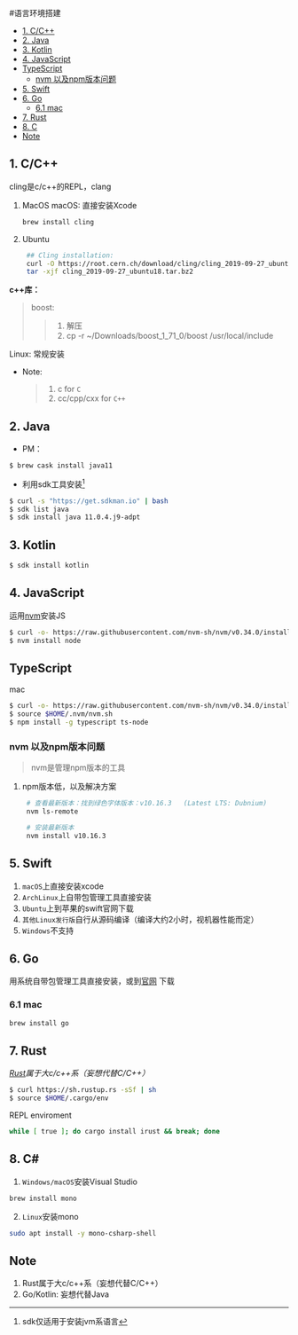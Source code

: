 #语言环境搭建
- [1. C/C++](#1-cc)
- [2. Java](#2-java)
- [3. Kotlin](#3-kotlin)
- [4. JavaScript](#4-javascript)
- [TypeScript](#typescript)
  - [nvm 以及npm版本问题](#nvm-%e4%bb%a5%e5%8f%8anpm%e7%89%88%e6%9c%ac%e9%97%ae%e9%a2%98)
- [5. Swift](#5-swift)
- [6. Go](#6-go)
  - [6.1 mac](#61-mac)
- [7. Rust](#7-rust)
- [8. C](#8-c)
- [Note](#note)

## 1. C/C++ 
cling是c/c++的REPL，clang
1. MacOS
    macOS: 直接安装Xcode
    ```bash
    brew install cling
    ```
2. Ubuntu
   ```bash
    ## Cling installation:  
    curl -O https://root.cern.ch/download/cling/cling_2019-09-27_ubuntu18.tar.bz2
    tar -xjf cling_2019-09-27_ubuntu18.tar.bz2
   ```

**c++库：**
>boost:
>>1. 解压
>>2. cp -r ~/Downloads/boost_1_71_0/boost /usr/local/include


Linux: 常规安装
* Note:
  >1. c for `C`
  >2. cc/cpp/cxx for `C++`

## 2. Java
* PM：
```bash
$ brew cask install java11
```
* 利用sdk工具安装[^1]
[^1]:sdk仅适用于安装jvm系语言

```bash
$ curl -s "https://get.sdkman.io" | bash
$ sdk list java
$ sdk install java 11.0.4.j9-adpt
```

## 3. Kotlin
```bash
$ sdk install kotlin

```


## 4. JavaScript
运用[nvm](https://github.com/nvm-sh/nvm)安装JS

```bash
$ curl -o- https://raw.githubusercontent.com/nvm-sh/nvm/v0.34.0/install.sh | bash
$ nvm install node
```
## TypeScript
mac
```bash
$ curl -o- https://raw.githubusercontent.com/nvm-sh/nvm/v0.34.0/install.sh | bash
$ source $HOME/.nvm/nvm.sh
$ npm install -g typescript ts-node
```
### nvm 以及npm版本问题
> nvm是管理npm版本的工具
1. npm版本低，以及解决方案
   ```bash
    # 查看最新版本：找到绿色字体版本：v10.16.3   (Latest LTS: Dubnium)
    nvm ls-remote

    # 安装最新版本
    nvm install v10.16.3
   ```

## 5. Swift 
1. `macOS`上直接安装xcode
2. `ArchLinux`上自带包管理工具直接安装
3. `Ubuntu`上到苹果的swift官网下载
4. `其他Linux发行版`自行从源码编译（编译大约2小时，视机器性能而定）
5. `Windows`不支持


## 6. Go
用系统自带包管理工具直接安装，或到[官网](https://golang.org/dl/)
下载

### 6.1 mac
```bash
brew install go
```


## 7. Rust
*[Rust](https://www.rust-lang.org/learn/get-started)属于大c/c++系（妄想代替C/C++）*
```bash
$ curl https://sh.rustup.rs -sSf | sh
$ source $HOME/.cargo/env
```
REPL enviroment
```bash
while [ true ]; do cargo install irust && break; done
```

## 8. C#
1. `Windows/macOS`安装Visual Studio
```bash
brew install mono
```
2. `Linux`安装mono
```bash
sudo apt install -y mono-csharp-shell
```

## Note
1. Rust属于大c/c++系（妄想代替C/C++）
2. Go/Kotlin: 妄想代替Java